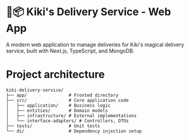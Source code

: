 # 🧹📦 Kiki's Delivery Service - Web App

A modern web application to manage deliveries for Kiki's magical delivery service, built with Next.js, TypeScript, and MongoDB.

# Project architecture 
```
kiki-delivery-service/
├── app/                # Fronted directory
├── src/                # Core application code
│   ├── application/    # Business logic
│   ├── entities/       # Domain models
│   ├── infrastructure/ # External implementations
│   └── interface-adapters/ # Controllers, DTOs
├── tests/              # Unit tests
└── di/                 # Dependency injection setup
```
